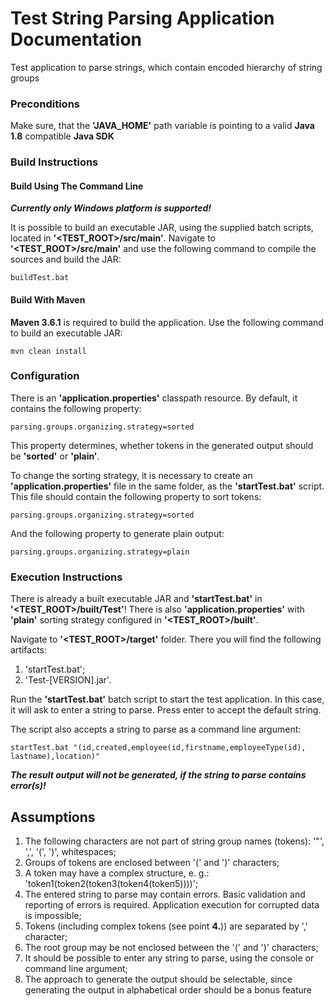 # Test String Parsing Application Documentation
Test application to parse strings, which contain encoded hierarchy of string groups
### Preconditions
Make sure, that the **'JAVA_HOME'** path variable is pointing to a valid **Java 1.8** compatible **Java SDK**
### Build Instructions
#### Build Using The Command Line
**_Currently only Windows platform is supported!_**

It is possible to build an executable JAR, using the supplied batch scripts, located in **'&lt;TEST_ROOT&gt;/src/main'**.
Navigate to **'&lt;TEST_ROOT&gt;/src/main'** and use the following command to compile the sources and build the JAR:
```
buildTest.bat
```
#### Build With Maven
**Maven 3.6.1** is required to build the application.
Use the following command to build an executable JAR:
```
mvn clean install
```
### Configuration
There is an **'application.properties'** classpath resource. By default, it contains the following property:
```
parsing.groups.organizing.strategy=sorted
```

This property determines, whether tokens in the generated output should be **'sorted'** or **'plain'**.

To change the sorting strategy, it is necessary to create an **'application.properties'** file in the same folder, as the **'startTest.bat'** script.
This file should contain the following property to sort tokens:
```
parsing.groups.organizing.strategy=sorted
```
And the following property to generate plain output:
```
parsing.groups.organizing.strategy=plain
```
### Execution Instructions
There is already a built executable JAR and **'startTest.bat'** in **'&lt;TEST_ROOT&gt;/built/Test'**!
There is also **'application.properties'** with **'plain'** sorting strategy configured in **'&lt;TEST_ROOT&gt;/built'**.

Navigate to **'&lt;TEST_ROOT&gt;/target'** folder. There you will find the following artifacts:
1. 'startTest.bat';
2. 'Test-[VERSION].jar'.

Run the **'startTest.bat'** batch script to start the test application. In this case, it will ask to enter a string to parse. Press enter to accept the default string.

The script also accepts a string to parse as a command line argument:
```
startTest.bat "(id,created,employee(id,firstname,employeeType(id), lastname),location)"
```
**_The result output will not be generated, if the string to parse contains error(s)!_**
## Assumptions
1. The following characters are not part of string group names (tokens): '"', ',', '(', ')', whitespaces;
2. Groups of tokens are enclosed between '(' and ')' characters;
3. A token may have a complex structure, e. g.: 'token1(token2(token3(token4(token5))))';
4. The entered string to parse may contain errors. Basic validation and reporting of errors is required. Application execution for corrupted data is impossible;
5. Tokens (including complex tokens (see point **4.**)) are separated by ',' character;
6. The root group may be not enclosed between the '(' and ')' characters;
7. It should be possible to enter any string to parse, using the console or command line argument;
8. The approach to generate the output should be selectable, since generating the output in alphabetical order should be a bonus feature
